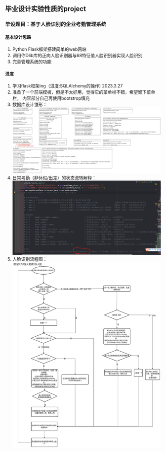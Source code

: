 ## 毕业设计实验性质的project
### 毕设题目：基于人脸识别的企业考勤管理系统
#### 基本设计思路
1. Python Flask框架搭建简单的web网站
2. 调用你Dlib库的正向人脸识别器与68特征值人脸识别器实现人脸识别
3. 完善管理系统的功能

#### 进度
1. 学习flask框架ing（进度:SQLAlchemy的操作)  2023.3.27
2. 准备了一个前端模板，但是不太好用，觉得它的菜单栏不错，希望留下菜单栏， 内容部分自己再使用bootstrop填充
3. 数据库设计雏形：
![](UML_01.jpg)
4.  日常考勤（非休假/出差）的状态流转解释：
![](img.png)
5. 人脸识别流程图：
![](UML_02.jpg)